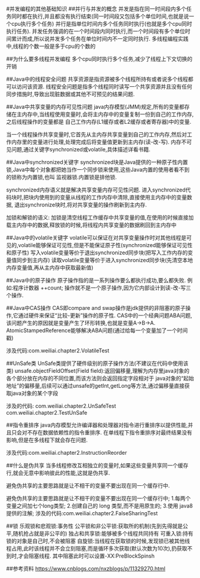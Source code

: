 #并发编程的其他基础知识
##并行与并发的概念
并发是指在同一时间段内多个任务同时都在执行,并且都没有执行结束(同一时间段又包括多个单位时间,也就是说一个cpu执行多个任务)
并行是指单位时间内多个任务同时执行(也就是多个cpu同时执行任务).
并发任务强调的在一个时间段内同时执行,而一个时间段有多个单位时间累计而成,所以说并发多个任务在单位时间内不一定同时执行.
多线程编程实践中,线程的个数一般是多于cpu的个数的

##为什么要多线程并发编程
多个cpu同时执行多个任务,减少了线程上下文切换的开销

##Java中的线程安全问题
共享资源是指资源被多个线程所持有或者说多个线程都可以访问该资源.
线程安全问题是指多个线程同时读写一个共享资源并且没有任何同步措施时,导致出现脏数据或其他不可预见的结果问题.

##Java中共享变量的内存可见性问题
java内存模型(JMM)规定,所有的变量都存储在主内存中,当线程使用变量时,会将主内存中的变量复制一份到自己的工作内存,之后线程操作的变量都是
自己工作内存(L1缓存或者L2缓存或者寄存器)中的变量.

当一个线程操作共享变量时,它首先从主内存共享变量到自己的工作内存,然后对工作内存里的变量进行处理,处理完成后将变量值更新到主内存(读-改-写).
内存不可见问题,通过关键字synchronized或volatile,具体描述详看书籍.

##Java中synchronized关键字
synchronized块是Java提供的一种原子性内置锁,Java中每个对象都把她当作一个同步锁来使用,这些Java内置的使用者看不到的锁称为内置锁,也叫
监视器锁.内置锁是排他锁.

synchronized内存语义就是解决共享变量内存可见性问题.
进入synchronized代码块时,把块内使用到的变量从线程的工作内存中清除,直接使用主内存中的变量数据,
退出synchronize块时,将对共享变量的操作刷新到主内存.

加锁和解锁的语义:
加锁是清空线程工作缓存中共享变量的值,在使用的时候直接加载主内存中的数据,释放锁的时候,将线程内共享变量的数据刷回到主内存中

##Java中的volatile关键字
volatile可以保证在对共享变量操作时对其他线程是可见的,volatile能够保证可见性,但是不能保证原子性(synchronized能够保证可见性和原子性)
写入volatile变量等价于退出synchronized同步块(把写入工作内存的变量值同步到主内存)
读取volatile变量等价于进入synchronized同步块(先清空本地内存变量值,再从主内存中获取最新值)

##Java中的原子操作
原子操作指的是一系列操作要么都执行成功,要么都失败.
例如:程序计数器 ++count; 操作就不是一个原子操作,因为它内部设计到读-改-写三个操作.

##Java中CAS操作
CAS即compare and swap操作是jdk提供的非阻塞的原子操作,它通过硬件来保证“比较-更新”操作的原子性.
CAS中的一个经典问题ABA问题,该问题产生的原因就是变量产生了环形转换,也就是变量A->B->A.
AtomicStampedReference能够解决ABA问题(通过给每一个变量加了一个时间戳)

涉及代码:com.weiliai.chapter2.VolatileTest

##UnSafe类
UnSafe类提供了硬件级别的原子操作方法(不建议在代码中使用该类)
unsafe.objectFieldOffset(Field field):返回偏移量,理解为内存里java对象的各个部分放在内存的不同位置,而该方法则会返回指定字段相对于
java对象的“起始地址”的偏移量,后续可以通过unsafe的getInt,getLong等方法,通过偏移量直接获取java对象的某个字段

涉及的代码:
com.weiliai.chapter2.UnSafeTest
com.weiliai.chapter2.TestUnSafe

##指令重排序
java内存模型允许编译器和处理器对指令进行重排序以提供性能,并且只会对不存在数据依赖性的指令重排序.
在单线程下指令重排序对最终结果没有影响,但是在多线程下就会存在问题.

涉及代码:com.weiliai.chapter2.InstructionReorder

##什么是伪共享
当多线程修改互相独立的变量时,如果这些变量共享同一个缓存行,就会无意中影响彼此的性能,这就是伪共享.

避免伪共享的主要思路就是让不相干的变量不要出现在同一个缓存行中.

避免伪共享的主要思路就是让不相干的变量不要出现在同一个缓存行中;
1.每两个变量之间加七个long类型;
2.创建自己的 long 类型,而不是用原生的;
3.使用 java8 提供的注解;
涉及的代码:com.weiliai.chapter2.FalseSharingTest

##锁
乐观锁和悲观锁:事务性
公平锁和非公平锁:获取所的机制(先到先得就是公平,随机抢占就是非公平的)
独占和共享锁:能够被多个线程共同持有
可重入锁:持有锁的对象是自己时,不会被阻塞
自旋锁:当线程在获取锁的时候,发现锁已被其他线程占用,此时该线程并不会立刻阻塞,而是循环多次获取(默认次数为10次),扔获取不到时,才会阻塞线程.
其中阻塞此时可以设置-XX:PreBlockSpinsh

##参考资料
https://www.cnblogs.com/nxzblogs/p/11329270.html